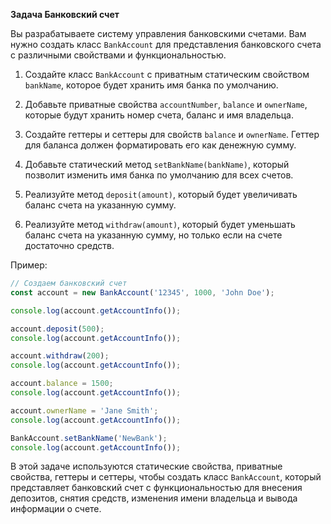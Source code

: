 **Задача Банковский счет**

Вы разрабатываете систему управления банковскими счетами. Вам нужно создать
класс `BankAccount` для представления банковского счета с различными свойствами
и функциональностью.

1. Создайте класс `BankAccount` с приватным статическим свойством `bankName`,
   которое будет хранить имя банка по умолчанию.

2. Добавьте приватные свойства `accountNumber`, `balance` и `ownerName`, которые
   будут хранить номер счета, баланс и имя владельца.

3. Создайте геттеры и сеттеры для свойств `balance` и `ownerName`. Геттер для
   баланса должен форматировать его как денежную сумму.

4. Добавьте статический метод `setBankName(bankName)`, который позволит изменить
   имя банка по умолчанию для всех счетов.

5. Реализуйте метод `deposit(amount)`, который будет увеличивать баланс счета на
   указанную сумму.

6. Реализуйте метод `withdraw(amount)`, который будет уменьшать баланс счета на
   указанную сумму, но только если на счете достаточно средств.

Пример:

```javascript
// Создаем банковский счет
const account = new BankAccount('12345', 1000, 'John Doe');

console.log(account.getAccountInfo());

account.deposit(500);
console.log(account.getAccountInfo());

account.withdraw(200);
console.log(account.getAccountInfo());

account.balance = 1500;
console.log(account.getAccountInfo());

account.ownerName = 'Jane Smith';
console.log(account.getAccountInfo());

BankAccount.setBankName('NewBank');
console.log(account.getAccountInfo());
```

В этой задаче используются статические свойства, приватные свойства, геттеры и
сеттеры, чтобы создать класс `BankAccount`, который представляет банковский счет
с функциональностью для внесения депозитов, снятия средств, изменения имени
владельца и вывода информации о счете.
